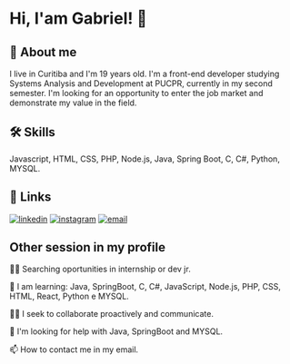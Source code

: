 
# Hi, I'am Gabriel! 👋


## 🚀 About me

I live in Curitiba and I'm 19 years old. I'm a front-end developer studying Systems Analysis and Development at PUCPR, currently in my second semester. I'm looking for an opportunity to enter the job market and demonstrate my value in the field.

## 🛠 Skills
Javascript, HTML, CSS, PHP, Node.js, Java, Spring Boot, C, C#, Python, MYSQL.


## 🔗 Links

[![linkedin](https://img.shields.io/badge/linkedin-0A66C2?style=for-the-badge&logo=linkedin&logoColor=white)](https://www.linkedin.com/in/gabriel-yara-fracaro-b597452b5)
[![instagram](https://img.shields.io/badge/Instagram-E4405F?style=for-the-badge&logo=instagram&logoColor=white)](https://www.instagram.com/g8brielyara)
[![email](https://img.shields.io/badge/Email-D14836?style=for-the-badge&logo=gmail&logoColor=white)](https://outlook.live.com/mail/gabrielyarafracaro231@hotmail.com)


## Other session in my profile
👩‍💻 Searching oportunities in internship or dev jr.

🧠 I am learning: Java, SpringBoot, C, C#, JavaScript, Node.js, PHP, CSS, HTML, React, Python e MYSQL.

👯‍♀️ I seek to collaborate proactively and communicate.

🤔 I'm looking for help with Java, SpringBoot and MYSQL.


📫 How to contact me in my email.


